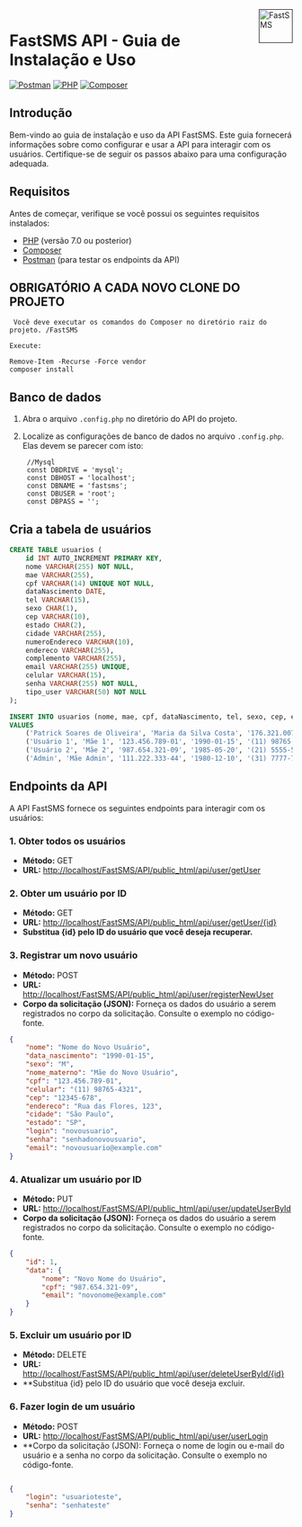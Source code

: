 <a href="">
    <img src="./src/assets/img/Logo.png" alt="FastSMS" title="FastSMS" align="right" height="60" />
</a>

# FastSMS API - Guia de Instalação e Uso

[![Postman](https://img.shields.io/badge/Postman-Test%20Endpoints-orange.svg)](https://www.postman.com/)
[![PHP](https://img.shields.io/badge/PHP-7.0%20or%20later-blue.svg)](https://www.php.net/)
[![Composer](https://img.shields.io/badge/Composer-Dependency%20Manager-purple.svg)](https://getcomposer.org/)

## Introdução

Bem-vindo ao guia de instalação e uso da API FastSMS. Este guia fornecerá informações sobre como configurar e usar a API para interagir com os usuários. Certifique-se de seguir os passos abaixo para uma configuração adequada.

## Requisitos

Antes de começar, verifique se você possui os seguintes requisitos instalados:

- [PHP](https://www.php.net/) (versão 7.0 ou posterior)
- [Composer](https://getcomposer.org/)
- [Postman](https://www.postman.com/) (para testar os endpoints da API)


## OBRIGATÓRIO A CADA NOVO CLONE DO PROJETO
```
 Você deve executar os comandos do Composer no diretório raiz do projeto. /FastSMS

Execute:

Remove-Item -Recurse -Force vendor
composer install

```

## Banco de dados

1. Abra o arquivo `.config.php` no diretório do API do projeto.

2. Localize as configurações de banco de dados no arquivo `.config.php`. Elas devem se parecer com isto:

   ```plaintext
    //Mysql
    const DBDRIVE = 'mysql';
    const DBHOST = 'localhost';
    const DBNAME = 'fastsms';
    const DBUSER = 'root';
    const DBPASS = '';

## Cria a tabela de usuários
```sql
CREATE TABLE usuarios (
    id INT AUTO_INCREMENT PRIMARY KEY,
    nome VARCHAR(255) NOT NULL,
    mae VARCHAR(255),
    cpf VARCHAR(14) UNIQUE NOT NULL,
    dataNascimento DATE,
    tel VARCHAR(15),
    sexo CHAR(1),
    cep VARCHAR(10),
    estado CHAR(2),
    cidade VARCHAR(255),
    numeroEndereco VARCHAR(10),
    endereco VARCHAR(255),
    complemento VARCHAR(255),
    email VARCHAR(255) UNIQUE,
    celular VARCHAR(15),
    senha VARCHAR(255) NOT NULL,
    tipo_user VARCHAR(50) NOT NULL
);

INSERT INTO usuarios (nome, mae, cpf, dataNascimento, tel, sexo, cep, estado, cidade, numeroEndereco, endereco, complemento, email, celular, senha, tipo_user)
VALUES
    ('Patrick Soares de Oliveira', 'Maria da Silva Costa', '176.321.007-33', '2003-03-07', '(21) 9996-0260', 'Masculino', '23092-060', 'RJ', 'Rio de Janeiro', '09', 'BR-RJ\nTelecall Bloco 01 5 ANDAR', 'TEste', 'xuzonemo@mailinator.com', '(21) 99602-6088', '22Demaio@', 'usuário'),
    ('Usuário 1', 'Mãe 1', '123.456.789-01', '1990-01-15', '(11) 98765-4321', 'M', '12345-678', 'SP', 'São Paulo', '123', 'Rua das Flores, 123', 'Apto 101', 'usuario1@example.com', '(11) 98765-4321', 'senha123', 'usuário'),
    ('Usuário 2', 'Mãe 2', '987.654.321-09', '1985-05-20', '(21) 5555-5555', 'F', '54321-876', 'RJ', 'Rio de Janeiro', '456', 'Avenida Principal, 456', '', 'usuario2@example.com', '(21) 5555-5555', 'senha456', 'usuário'),
    ('Admin', 'Mãe Admin', '111.222.333-44', '1980-12-10', '(31) 7777-7777', 'M', '12345-678', 'MG', 'Belo Horizonte', '789', 'Rua Central, 789', 'Bloco B', 'admin@example.com', '(31) 7777-7777', 'senhaAdmin', 'admin');

```



## Endpoints da API

A API FastSMS fornece os seguintes endpoints para interagir com os usuários:

### 1. Obter todos os usuários

- **Método:** GET
- **URL:** [http://localhost/FastSMS/API/public_html/api/user/getUser](http://localhost/FastSMS/API/public_html/api/user/getUser)

### 2. Obter um usuário por ID

- **Método:** GET
- **URL:** [http://localhost/FastSMS/API/public_html/api/user/getUser/{id}](http://localhost/FastSMS/API/public_html/api/user/getUser/{id})
- **Substitua {id} pelo ID do usuário que você deseja recuperar.**

### 3. Registrar um novo usuário

- **Método:** POST
- **URL:** [http://localhost/FastSMS/API/public_html/api/user/registerNewUser](http://localhost/FastSMS/API/public_html/api/user/registerNewUser)
- **Corpo da solicitação (JSON):** Forneça os dados do usuário a serem registrados no corpo da solicitação. Consulte o exemplo no código-fonte.

```json
{
    "nome": "Nome do Novo Usuário",
    "data_nascimento": "1990-01-15",
    "sexo": "M",
    "nome_materno": "Mãe do Novo Usuário",
    "cpf": "123.456.789-01",
    "celular": "(11) 98765-4321",
    "cep": "12345-678",
    "endereco": "Rua das Flores, 123",
    "cidade": "São Paulo",
    "estado": "SP",
    "login": "novousuario",
    "senha": "senhadonovousuario",
    "email": "novousuario@example.com"
}
```

### 4. Atualizar um usuário por ID

- **Método:** PUT
- **URL:** [http://localhost/FastSMS/API/public_html/api/user/updateUserById](http://localhost/FastSMS/API/public_html/api/user/updateUserById)
- **Corpo da solicitação (JSON):** Forneça os dados do usuário a serem registrados no corpo da solicitação. Consulte o exemplo no código-fonte.

````json
{
    "id": 1,
    "data": {
        "nome": "Novo Nome do Usuário",
        "cpf": "987.654.321-09",
        "email": "novonome@example.com"
    }
}
````

### 5. Excluir um usuário por ID

- **Método:** DELETE
- **URL:** [http://localhost/FastSMS/API/public_html/api/user/deleteUserById/{id}](http://localhost/FastSMS/API/public_html/api/user/deleteUserById/{id})
- **Substitua {id} pelo ID do usuário que você deseja excluir.

### 6. Fazer login de um usuário

- **Método:** POST
- **URL:** [http://localhost/FastSMS/API/public_html/api/user/userLogin](http://localhost/FastSMS/API/public_html/api/user/userLogin)
- **Corpo da solicitação (JSON): Forneça o nome de login ou e-mail do usuário e a senha no corpo da solicitação. Consulte o exemplo no código-fonte.

```json

{
    "login": "usuarioteste",
    "senha": "senhateste"
}

```


